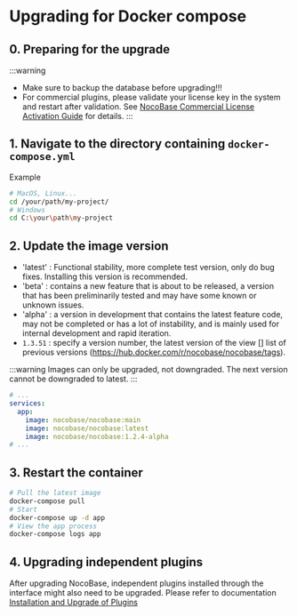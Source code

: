 # Upgrading for Docker compose

## 0. Preparing for the upgrade

:::warning
- Make sure to backup the database before upgrading!!!
- For commercial plugins, please validate your license key in the system and restart after validation. See [NocoBase Commercial License Activation Guide](https://www.nocobase.com/en/blog/nocobase-commercial-license-activation-guide) for details.
:::

## 1. Navigate to the directory containing `docker-compose.yml`

Example

```bash
# MacOS, Linux...
cd /your/path/my-project/
# Windows
cd C:\your\path\my-project
```

## 2. Update the image version

- 'latest' : Functional stability, more complete test version, only do bug fixes. Installing this version is recommended.
- 'beta' : contains a new feature that is about to be released, a version that has been preliminarily tested and may have some known or unknown issues.
- 'alpha' : a version in development that contains the latest feature code, may not be completed or has a lot of instability, and is mainly used for internal development and rapid iteration.
- ` 1.3.51 ` : specify a version number, the latest version of the view [] list of previous versions (https://hub.docker.com/r/nocobase/nocobase/tags).

:::warning
Images can only be upgraded, not downgraded. The next version cannot be downgraded to latest.
:::

```yml
# ...
services:
  app:
    image: nocobase/nocobase:main
    image: nocobase/nocobase:latest
    image: nocobase/nocobase:1.2.4-alpha
# ...
```

## 3. Restart the container

```bash
# Pull the latest image
docker-compose pull
# Start
docker-compose up -d app
# View the app process
docker-compose logs app
```

## 4. Upgrading independent plugins

After upgrading NocoBase, independent plugins installed through the interface might also need to be upgraded. Please refer to documentation [Installation and Upgrade of Plugins](/welcome/getting-started/plugin)
